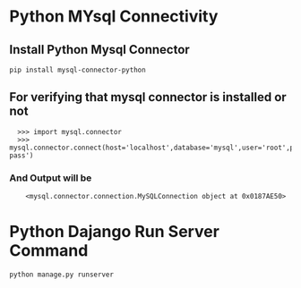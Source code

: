 # Python MYsql Connectivity

  ## Install Python Mysql Connector
    
    pip install mysql-connector-python
    
  ## For verifying that mysql connector is installed or not
  
      >>> import mysql.connector
      >>> mysql.connector.connect(host='localhost',database='mysql',user='root',password='your pass')
      
   ### And Output will be
      
        <mysql.connector.connection.MySQLConnection object at 0x0187AE50>
        
        
# Python Dajango Run Server Command 
  
    python manage.py runserver
   
